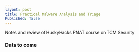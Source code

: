 ```yaml
---
layout: post
title: Practical Malware Analysis and Triage
Published: false
---
```


Notes and review of HuskyHacks PMAT course on TCM Security

### Data to come
